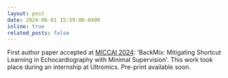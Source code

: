 ```yaml
---
layout: post
date: 2024-06-01 15:59:00-0400
inline: true
related_posts: false
---
```


First author paper accepted at [MICCAI 2024](https://conferences.miccai.org/2024/en/): 'BackMix: Mitigating Shortcut Learning in Echocardiography with Minimal Supervision'. This work took place during an internship at Ultromics. Pre-print available soon. 


